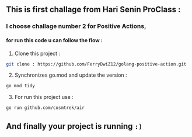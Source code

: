 ## This is first challage from Hari Senin ProClass :

### I choose challage number 2 for Positive Actions, 

#### for run this code u can follow the flow :

1. Clone this project :

```bash
git clone : https://github.com/FerryDwiZ12/golang-positive-action.git
```
2. Synchronizes go.mod and update the version :

```bash
go mod tidy
```

3. For run this project use :

```bash
go run github.com/cosmtrek/air
```

## And finally your project is running `:)`
 